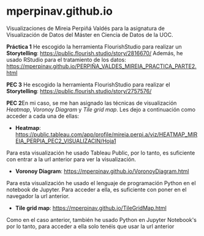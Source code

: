 # mperpinav.github.io
Visualizaciones de Mireia Perpiñá Valdés para la asignatura de Visualización de Datos del Máster en Ciencia de Datos de la UOC. 

**Práctica 1** He escogido la herramienta FlourishStudio para realizar un **Storytelling**: https://public.flourish.studio/story/2816670/
Además, he usado RStudio para el tratamiento de los datos: https://mperpinav.github.io/PERPIÑA_VALDES_MIREIA_PRACTICA_PARTE2.html




**PEC 3** He escogido la herramienta FlourishStudio para realizar el **Storytelling**: https://public.flourish.studio/story/2757576/




**PEC 2**En mi caso, se me han asignado las técnicas de visualización *Heatmap*, *Voronoy Diagram* y *Tile grid map*. Les dejo a continuación como acceder a cada una de ellas:

- **Heatmap**: https://public.tableau.com/app/profile/mireia.perpi.a/viz/HEATMAP_MIREIA_PERPIA_PEC2_VISUALIZACIN/Hoja1
  
Para esta visualización he usado Tableau Public, por lo tanto, es suficiente con entrar a la url anterior para ver la visualización. 

- **Voronoy Diagram**: https://mperpinav.github.io/VoronoyDiagram.html
  
Para esta visualización he usado el lenguaje de programación Python en el notebook de Jupyter. Para acceder a ella, es suficiente con poner en el navegador la url anterior.

- **Tile grid map**: https://mperpinav.github.io/TileGridMap.html
  
Como en el caso anterior, también he usado Python en Jupyter Notebook's por lo tanto, para acceder a ella solo tenéis que usar la url anterior
